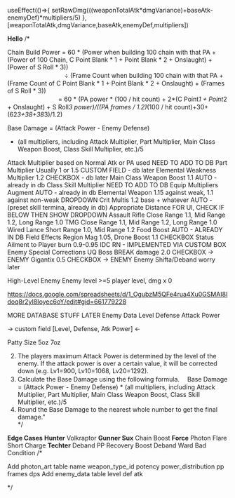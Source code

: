 useEffect(()=>{
	setRawDmg(((weaponTotalAtk*dmgVariance)+baseAtk-enemyDef)*multipliers/5)
},[weaponTotalAtk,dmgVariance,baseAtk,enemyDef,multipliers])

**Hello**
/*

   Chain Build Power = 60 * (Power when building 100 chain with that PA + (Power of 100 Chain, C Point Blank * 1 + Point Blank * 2 + Onslaught) + (Power of S Roll * 3))																													
　　　　　　　　　  ÷ (Frame Count when building 100 chain with that PA + (Frame Count of C Point Blank * 1 + Point Blank * 2 + Onslaught) + (Frames of S Roll * 3))																													
　　　　　　　　    = 60 * (PA power * (100 / hit count) + 2*(C Point*1 + Point*2 + Onslaught) + S Roll*3 power)/((PA frames / 1.2)*(100 / hit count)+30+(62*3+38+38*3)/1.2)																													


Base Damage = (Attack Power - Enemy Defense)
* (all multipliers, including Attack Multiplier, Part Multiplier, Main Class Weapon Boost, Class Skill Multiplier, etc.)/5

Attack Multiplier 				based on Normal Atk or PA used						NEED TO ADD TO DB
Part Multiplier					Usually 1 or 1.5 									CUSTOM FIELD - db later
Elemental Weakness Multiplier	1.2 												CHECKBOX - db later
Main Class Weapon Boost			1.1 												AUTO - already in db
Class Skill Multiplier 																NEED TO ADD TO DB
Equip Multipliers																	
	Augment																			AUTO - already in db
	Elemental Weapon 			1.15 against weak, 1.1 against non-weak				DROPDOWN
Crit Multis 					1.2 base + whatever									AUTO - (preset skill termina, already in db)
Appropriate Distance 																FOR UI, CHECK IF BELOW THEN SHOW DROPDOWN
	Assault Rifle				Close Range 1.1, Mid Range 1.2, Long Range 1.0
	TMG							Close Range 1.1, Mid Range 1.2, Long Range 1.0
	Wired Lance					Short Range 1.0, Mid Range 1.2
Food Boost																			AUTO - ALREADY IN DB
Field Effects 					Region Mag 1.05, Drone Boost 1.1					CHECKBOX
Status Ailment to Player 		burn 0.9-0.95										IDC RN - IMPLEMENTED VIA CUSTOM BOX
Enemy Special Corrections
	UQ Boss						BREAK damage 2.0									CHECKBOX -> ENEMY
	Gigantix					0.5													CHECKBOX -> ENEMY
	Enemy Shifta/Deband			worry later

High-Level Enemy 				Enemy level  >=5 player level, dmg x 0


																											
https://docs.google.com/spreadsheets/d/1_OgubzM5QFe4rua4Xu0GSMAI8Idoq8r2yI8Ioyec6oY/edit#gid=661779228


MORE DATABASE STUFF 
LATER Enemy Data
	Level
	Defense
	Attack Power

-> custom field [Level, Defense, Atk Power] <-


Patty Size
	5oz
	7oz

2. The players maximum Attack Power is determined by the level of the enemy. If the attack power is over a certain value, it will be corrected down (e.g. Lv1=900, Lv10=1068, Lv20=1292).
3. Calculate the Base Damage using the following formula.
　Base Damage = (Attack Power - Enemy Defense) * (all multipliers, including Attack Multiplier, Part Multiplier, Main Class Weapon Boost, Class Skill Multiplier, etc.)/5
4. Round the Base Damage to the nearest whole number to get the final damage."		
*/


**Edge Cases**
   **Hunter**		Volkraptor
   **Gunner Sux**	Chain Boost
   **Force**		Photon Flare Short Charge
   **Techter**		Deband PP Recovery Boost
					Deband Ward Bad Condition
/*


Add photon_art table
	name
	weapon_type_id
	potency
	power_distribution
	pp
	frames
	dps
Add enemy_data table
	level
	def
	atk




















































*/
